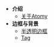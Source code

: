 - **介绍**
	- [关于Atomy](/introduce.md?v=1)
- **边框与背景**
	- [半透明边框](/translucent-borders.md)
	- [Tag](/tag.md)
	<!-- - [掘金沸点点赞效果](hotspot-like) -->
